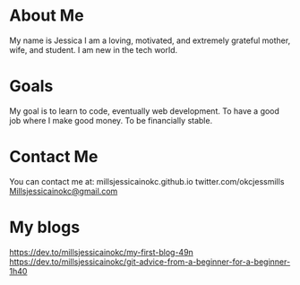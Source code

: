 # About Me

My name is Jessica I am a loving, motivated, and extremely grateful mother, wife, and student. 
I am new in the tech world.

# Goals

My goal is to learn to code, eventually web development. To have a good job where I make good money. 
To be financially stable.

# Contact Me

You can contact me at:
millsjessicainokc.github.io
twitter.com/okcjessmills
Millsjessicainokc@gmail.com

# My blogs
https://dev.to/millsjessicainokc/my-first-blog-49n
https://dev.to/millsjessicainokc/git-advice-from-a-beginner-for-a-beginner-1h40
